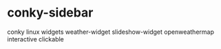 # conky-sidebar
conky linux widgets weather-widget slideshow-widget openweathermap interactive clickable
